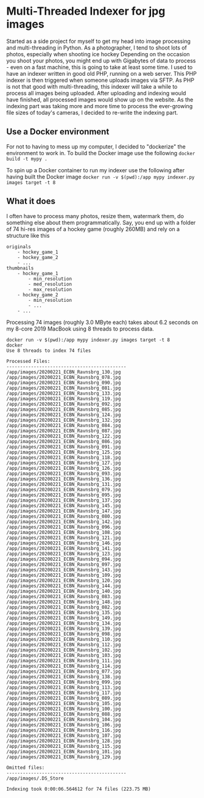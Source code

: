 # Multi-Threaded Indexer for jpg images
Started as a side project for myself to get my head into image processing and multi-threading in Python.
As a photographer, I tend to shoot lots of photos, especially when shooting ice hockey
Depending on the occasion you shoot your photos, you might end up with Gigabytes of data to process - even on a fast machine, this is going to take at least some time.
I used to have an indexer written in good old PHP, running on a web server. This PHP indexer is then triggered when someone uploads images via SFTP. As PHP is not that good with multi-threading, this indexer will take a while to process all images being uploaded. After uploading and indexing would have finished, all processed images would show up on the website.
As the indexing part was taking more and more time to process the ever-growing file sizes of today's cameras, I decided to re-write the indexing part.

## Use a Docker environment
For not to having to mess up my computer, I decided to "dockerize" the environment to work in.
To build the Docker image use the following
`docker build -t mypy .`

To spin up a Docker container to run my indexer use the following after having built the Docker image
`docker run -v $(pwd):/app mypy indexer.py images target -t 8`

## What it does
I often have to process many photos, resize them, watermark them, do something else about them programmatically. 
Say, you end up with a folder of 74 hi-res images of a hockey game (roughly 260MB) and rely on a structure like this

```
originals
    - hockey_game_1
    - hockey_game_2
    - ...
thumbnails
    - hockey_game_1
        - min_resolution
        - med_resolution
        - max_resolution
    - hockey_game_2
        - min_resolution
        - ...
    - ...
```

Processing 74 images (roughly 3.0 MByte each) takes about 6.2 seconds on my 8-core 2019 MacBook using 8 threads to process data.

```
docker run -v $(pwd):/app mypy indexer.py images target -t 8      
docker
Use 8 threads to index 74 files

Processed Files:
--------------------------------------------
/app/images/20200221_ECBN_Ravnsbrg_130.jpg
/app/images/20200221_ECBN_Ravnsbrg_078.jpg
/app/images/20200221_ECBN_Ravnsbrg_090.jpg
/app/images/20200221_ECBN_Ravnsbrg_081.jpg
/app/images/20200221_ECBN_Ravnsbrg_133.jpg
/app/images/20200221_ECBN_Ravnsbrg_119.jpg
/app/images/20200221_ECBN_Ravnsbrg_092.jpg
/app/images/20200221_ECBN_Ravnsbrg_085.jpg
/app/images/20200221_ECBN_Ravnsbrg_124.jpg
/app/images/20200221_ECBN_Ravnsbrg_132.jpg
/app/images/20200221_ECBN_Ravnsbrg_084.jpg
/app/images/20200221_ECBN_Ravnsbrg_087.jpg
/app/images/20200221_ECBN_Ravnsbrg_122.jpg
/app/images/20200221_ECBN_Ravnsbrg_086.jpg
/app/images/20200221_ECBN_Ravnsbrg_091.jpg
/app/images/20200221_ECBN_Ravnsbrg_125.jpg
/app/images/20200221_ECBN_Ravnsbrg_118.jpg
/app/images/20200221_ECBN_Ravnsbrg_127.jpg
/app/images/20200221_ECBN_Ravnsbrg_126.jpg
/app/images/20200221_ECBN_Ravnsbrg_093.jpg
/app/images/20200221_ECBN_Ravnsbrg_136.jpg
/app/images/20200221_ECBN_Ravnsbrg_131.jpg
/app/images/20200221_ECBN_Ravnsbrg_079.jpg
/app/images/20200221_ECBN_Ravnsbrg_095.jpg
/app/images/20200221_ECBN_Ravnsbrg_137.jpg
/app/images/20200221_ECBN_Ravnsbrg_145.jpg
/app/images/20200221_ECBN_Ravnsbrg_147.jpg
/app/images/20200221_ECBN_Ravnsbrg_080.jpg
/app/images/20200221_ECBN_Ravnsbrg_142.jpg
/app/images/20200221_ECBN_Ravnsbrg_096.jpg
/app/images/20200221_ECBN_Ravnsbrg_108.jpg
/app/images/20200221_ECBN_Ravnsbrg_121.jpg
/app/images/20200221_ECBN_Ravnsbrg_146.jpg
/app/images/20200221_ECBN_Ravnsbrg_141.jpg
/app/images/20200221_ECBN_Ravnsbrg_123.jpg
/app/images/20200221_ECBN_Ravnsbrg_094.jpg
/app/images/20200221_ECBN_Ravnsbrg_097.jpg
/app/images/20200221_ECBN_Ravnsbrg_143.jpg
/app/images/20200221_ECBN_Ravnsbrg_109.jpg
/app/images/20200221_ECBN_Ravnsbrg_120.jpg
/app/images/20200221_ECBN_Ravnsbrg_144.jpg
/app/images/20200221_ECBN_Ravnsbrg_140.jpg
/app/images/20200221_ECBN_Ravnsbrg_083.jpg
/app/images/20200221_ECBN_Ravnsbrg_148.jpg
/app/images/20200221_ECBN_Ravnsbrg_082.jpg
/app/images/20200221_ECBN_Ravnsbrg_135.jpg
/app/images/20200221_ECBN_Ravnsbrg_149.jpg
/app/images/20200221_ECBN_Ravnsbrg_134.jpg
/app/images/20200221_ECBN_Ravnsbrg_139.jpg
/app/images/20200221_ECBN_Ravnsbrg_098.jpg
/app/images/20200221_ECBN_Ravnsbrg_110.jpg
/app/images/20200221_ECBN_Ravnsbrg_112.jpg
/app/images/20200221_ECBN_Ravnsbrg_102.jpg
/app/images/20200221_ECBN_Ravnsbrg_103.jpg
/app/images/20200221_ECBN_Ravnsbrg_111.jpg
/app/images/20200221_ECBN_Ravnsbrg_114.jpg
/app/images/20200221_ECBN_Ravnsbrg_077.jpg
/app/images/20200221_ECBN_Ravnsbrg_138.jpg
/app/images/20200221_ECBN_Ravnsbrg_099.jpg
/app/images/20200221_ECBN_Ravnsbrg_113.jpg
/app/images/20200221_ECBN_Ravnsbrg_117.jpg
/app/images/20200221_ECBN_Ravnsbrg_089.jpg
/app/images/20200221_ECBN_Ravnsbrg_105.jpg
/app/images/20200221_ECBN_Ravnsbrg_100.jpg
/app/images/20200221_ECBN_Ravnsbrg_088.jpg
/app/images/20200221_ECBN_Ravnsbrg_104.jpg
/app/images/20200221_ECBN_Ravnsbrg_106.jpg
/app/images/20200221_ECBN_Ravnsbrg_116.jpg
/app/images/20200221_ECBN_Ravnsbrg_107.jpg
/app/images/20200221_ECBN_Ravnsbrg_128.jpg
/app/images/20200221_ECBN_Ravnsbrg_115.jpg
/app/images/20200221_ECBN_Ravnsbrg_101.jpg
/app/images/20200221_ECBN_Ravnsbrg_129.jpg

Omitted files:
--------------------------------------------
/app/images/.DS_Store

Indexing took 0:00:06.564612 for 74 files (223.75 MB)
```
